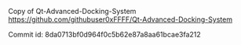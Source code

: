 Copy of Qt-Advanced-Docking-System
https://github.com/githubuser0xFFFF/Qt-Advanced-Docking-System

Commit id: 8da0713bf0d964f0c5b62e87a8aa61bcae3fa212
